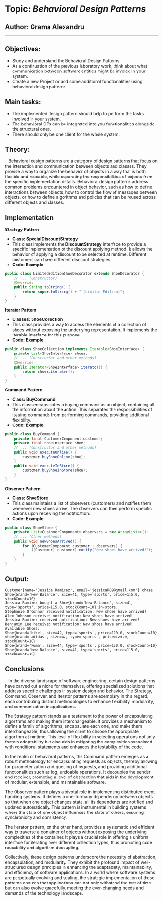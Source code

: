 # Topic: *Behavioral Design Patterns*

## Author: Grama Alexandru

----

## Objectives:

* Study and understand the Behavioral Design Patterns.
* As a continuation of the previous laboratory work, think about what communication between software entities might be involed in your system.
* Create a new Project or add some additional functionalities using behavioral design patterns.

## Main tasks:
* The implemented design pattern should help to perform the tasks involved in your system.
* The behavioral DPs can be integrated into you functionalities alongside the structural ones.
* There should only be one client for the whole system.


## Theory:
&ensp; Behavioral design patterns are a category of design patterns that focus on the interaction and communication between objects and classes. They provide a way to organize the behavior of objects in a way that is both flexible and reusable, while separating the responsibilities of objects from the specific implementation details. Behavioral design patterns address common problems encountered in object behavior, such as how to define interactions between objects, how to control the flow of messages between objects, or how to define algorithms and policies that can be reused across different objects and classes.
## Implementation
__Strategy Pattern__

* __Class: SpecialDiscountStrategy__ 
* This class implements the __DiscountStrategy__ interface to provide a specific implementation of the discount applying method. It allows the behavior of applying a discount to be selected at runtime. Different customers can have different discount strategies.
* __Code: Example__
```java
public class LimitedEditionShoeDecorator extends ShoeDecorator {
    // ... (Constructor)
    @Override
    public String toString() {
        return super.toString() + " [Limited Edition]";
    }
}
```

__Iterator Pattern__

* __Classes: ShoeCollection__
* This class provides a way to access the elements of a collection of shoes without exposing the underlying representation. It implements the Iterable interface for this purpose.
* __Code: Example__
```java
public class ShoeCollection implements Iterable<ShoeInterface> {
    private List<ShoeInterface> shoes;
    // ... (Constructor and other methods)
    @Override
    public Iterator<ShoeInterface> iterator() {
        return shoes.iterator();
    }
}
```
__Command Pattern__

* __Class: BuyCommand__
* This class encapsulates a buying command as an object, containing all the information about the action. This separates the responsibilities of issuing commands from performing commands, providing additional flexibility.
* __Code: Example__
```java
public class BuyCommand {
    private final CustomerComponent customer;
    private final ShoeInterface shoe;
    // ... (Constructor and other methods)
    public void executeOnline() {
        customer.buyShoeOnline(shoe);
    }
    public void executeInStore() {
        customer.buyShoeInStore(shoe);
    }
}
```
__Observer Pattern__

* __Class: ShoeStore__
* This class maintains a list of observers (customers) and notifies them whenever new shoes arrive. The observers can then perform specific actions upon receiving the notification.
* __Code: Example__
```java
public class ShoeStore {
    private List<CustomerComponent> observers = new ArrayList<>();
    // ... (Other methods)
    public void newShoesArrived() {
        for (CustomerComponent customer : observers) {
            ((Customer) customer).notify("New shoes have arrived!");
        }
    }
}
```

## Output:
```
Customer{name='Jessica Ramirez', email='jessicaR89@gmail.com'} chose Shoe{brand='New Balance', size=41, type='sports', price=115.0, stockCount=10}
Jessica Ramirez bought a Shoe{brand='New Balance', size=41, type='sports', price=115.0, stockCount=10} in-store.
Stephanie O'Connor received notification: New shoes have arrived!
Alex Johnson received notification: New shoes have arrived!
Jessica Ramirez received notification: New shoes have arrived!
Benjamin Lee received notification: New shoes have arrived!
Available Shoes:
Shoe{brand='Nike', size=42, type='sports', price=120.0, stockCount=10}
Shoe{brand='Adidas', size=42, type='sports', price=125.0, stockCount=10}
Shoe{brand='Puma', size=44, type='sports', price=130.0, stockCount=10}
Shoe{brand='New Balance', size=41, type='sports', price=115.0, stockCount=10}
```


## Conclusions 
&ensp; In the diverse landscape of software engineering, certain design patterns have carved out a niche for themselves, offering specialized solutions that address specific challenges in system design and behavior. The Strategy, Command, Observer, and Iterator patterns are exemplary in this regard, each contributing distinct methodologies to enhance flexibility, modularity, and communication in applications.

The Strategy pattern stands as a testament to the power of encapsulating algorithms and making them interchangeable. It provides a mechanism to define a family of algorithms, encapsulate each one, and make them interchangeable, thus allowing the client to choose the appropriate algorithm at runtime. This level of flexibility in selecting operations not only fosters adaptability but also aids in mitigating the complexities associated with conditional statements and enhances the testability of the code.

In the realm of behavioral patterns, the Command pattern emerges as a robust methodology for encapsulating requests as objects, thereby allowing for parameterization and queuing of requests, and providing additional functionalities such as log, undoable operations. It decouples the sender and receiver, promoting a level of abstraction that aids in the development of modular, extensible, and maintainable software.

The Observer pattern plays a pivotal role in implementing distributed event handling systems. It defines a one-to-many dependency between objects so that when one object changes state, all its dependents are notified and updated automatically. This pattern is instrumental in building systems where the state of one object influences the state of others, ensuring synchronicity and consistency.

The Iterator pattern, on the other hand, provides a systematic and efficient way to traverse a container of objects without exposing the underlying complexities of the container. It plays a crucial role in offering a uniform interface for iterating over different collection types, thus promoting code reusability and algorithm decoupling.

Collectively, these design patterns underscore the necessity of abstraction, encapsulation, and modularity. They exhibit the profound impact of well-structured design principles in enhancing the adaptability, maintainability, and efficiency of software applications. In a world where software systems are perpetually evolving and scaling, the strategic implementation of these patterns ensures that applications can not only withstand the test of time but can also evolve gracefully, meeting the ever-changing needs and demands of the technology landscape.